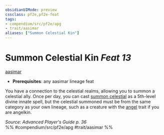 ```yaml
---
obsidianUIMode: preview
cssclass: pf2e,pf2e-feat
tags:
- compendium/src/pf2e/apg
- trait/aasimar
aliases: ["Summon Celestial Kin"]
---
```

# Summon Celestial Kin  *Feat 13*  
[aasimar](/rules/traits/aasimar-apg.md)  

- **Prerequisites**: any aasimar lineage feat

You have a connection to the celestial realms, allowing you to summon a celestial ally. Once per day, you can cast [summon celestial](/compendium/spells/summon-celestial.md) as a 5th-level divine innate spell, but the celestial summoned must be from the same category as your own lineage, such as a creature with the [angel](/rules/traits/angel.md) trait if you are angelkin.

*Source: Advanced Player's Guide p. 36*  
%% #compendium/src/pf2e/apg #trait/aasimar %%